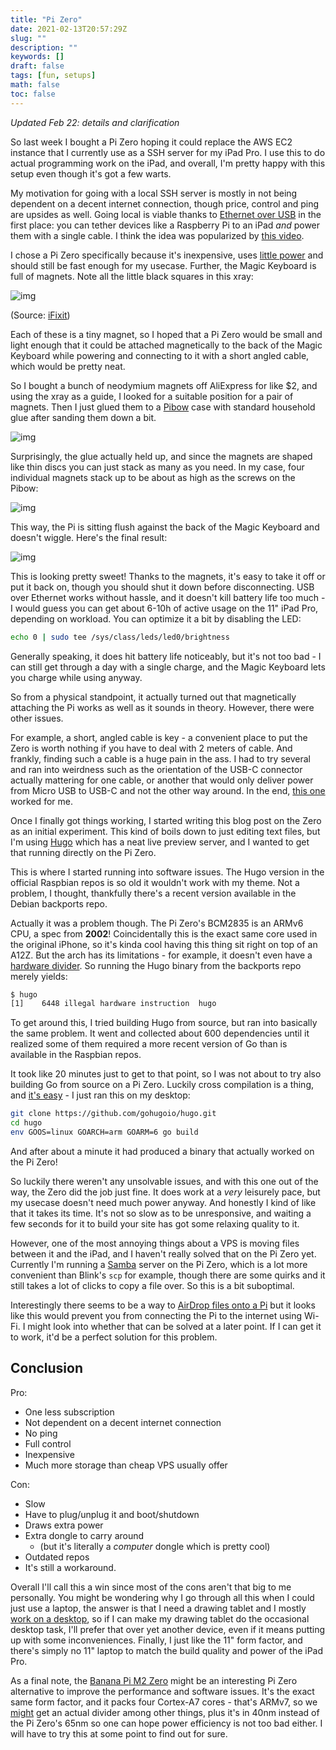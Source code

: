```yaml
---
title: "Pi Zero"
date: 2021-02-13T20:57:29Z
slug: ""
description: ""
keywords: []
draft: false
tags: [fun, setups]
math: false
toc: false
---
```


*Updated Feb 22: details and clarification*

So last week I bought a Pi Zero hoping it could replace the AWS EC2 instance that I currently use as a SSH server for my iPad Pro. I use this to do actual programming work on the iPad, and overall, I'm pretty happy with this setup even though it's got a few warts.

My motivation for going with a local SSH server is mostly in not being dependent on a decent internet connection, though  price, control and ping are upsides as well. Going local is viable thanks to [Ethernet over USB](https://marcelwiget.blog/2018/12/02/tether-rpi-to-ipad-pro-via-ethernet-over-usb-c/)
in the first place: you can tether devices like a Raspberry Pi to an iPad *and* power them with a single cable. I think the idea was popularized by [this video](https://youtu.be/IR6sDcKo3V8).



I chose a Pi Zero specifically because it's inexpensive, uses [little power](https://www.jeffgeerling.com/blogs/jeff-geerling/raspberry-pi-zero-power) and should still be fast enough for my usecase. Further, the Magic Keyboard is full of magnets. Note all the little black squares in this xray:

![img](https://valkyrie.cdn.ifixit.com/media/2020/05/07123026/MagicKeyboard_X_watermarked-scaled.jpg)

(Source: [iFixit](https://ifixit.com/News/41291/dang-the-ipad-pro-magic-keyboard-looks-cool-in-x-rays))

Each of these is a tiny magnet, so I hoped that a Pi Zero would be small and light enough that it could be attached magnetically to the back of the Magic Keyboard while powering and connecting to it with a short angled cable, which would be pretty neat.

So I bought a bunch of neodymium magnets off AliExpress for like $2, and using the xray as a guide, I looked for a suitable position for a pair of magnets. Then I just glued them to a [Pibow](https://shop.pimoroni.com/products/pibow-zero-w) case with standard household glue after sanding them down a bit.

![img](../glue.jpg)

Surprisingly, the glue actually held up, and since the magnets are shaped like thin discs you can just stack as many as you need. In my case, four individual magnets stack up to be about as high as the screws on the Pibow:

![img](../height.jpg)

This way, the Pi is sitting flush against the back of the Magic Keyboard and doesn't wiggle. Here's the final result:

![img](../placed.jpg)

This is looking pretty sweet! Thanks to the magnets, it's easy to take it off or put it back on, though you should shut it down before disconnecting. USB over Ethernet works without hassle, and it doesn't kill battery life too much - I would guess you can get about 6-10h of active usage on the 11" iPad Pro, depending on workload. You can optimize it a bit by disabling the LED:

```bash
echo 0 | sudo tee /sys/class/leds/led0/brightness
```

Generally speaking, it does hit battery life noticeably, but it's not too bad - I can still get through a day with a single charge, and the Magic Keyboard lets you charge while using anyway.

So from a physical standpoint, it actually turned out that magnetically attaching the Pi works as well as it sounds in theory. However, there were other issues. 

For example, a short, angled cable is key - a convenient place to put the Zero is worth nothing if you have to deal with 2 meters of cable. And frankly, finding such a cable is a huge pain in the ass. I had to try several and ran into weirdness such as the orientation of the USB-C connector actually mattering for one cable, or another that would only deliver power from Micro USB to USB-C and not the other way around. In the end, [this one](https://www.amazon.de/-/en/Duttek-Adapter-MacBook-Android-Devices-black/dp/B078163B16/) worked for me.

Once I finally got things working, I started writing this blog post on the Zero as an initial experiment. This kind of boils down to just editing text files, but I'm using [Hugo](https://gohugo.io) which has a neat live preview server, and I wanted to get that running directly on the Pi Zero.

This is where I started running into software issues. The Hugo version in the official Raspbian repos is so old it wouldn't work with my theme. Not a problem, I thought, thankfully there's a recent version available in the Debian backports repo. 

Actually it was a problem though. The Pi Zero's BCM2835 is an ARMv6 CPU, a spec from **2002**! Coincidentally this is the exact same core used in the original iPhone, so it's kinda cool having this thing sit right on top of an A12Z. But the arch has its limitations - for example, it doesn't even have a [hardware divider](https://blog.regehr.org/archives/793). So running the Hugo binary from the backports repo merely yields:

```bash
$ hugo
[1]    6448 illegal hardware instruction  hugo
```

To get around this, I tried building Hugo from source, but ran into basically the same problem. It went and collected about 600 dependencies until it realized some of them required a more recent version of Go than is available in the Raspbian repos.

It took like 20 minutes just to get to that point, so I was not about to try also building Go from source on a Pi Zero. Luckily cross compilation is a thing, and [it's easy](https://www.thepolyglotdeveloper.com/2017/04/cross-compiling-golang-applications-raspberry-pi/) - I just ran this on my desktop:

```bash
git clone https://github.com/gohugoio/hugo.git
cd hugo
env GOOS=linux GOARCH=arm GOARM=6 go build
```

And after about a minute it had produced a binary that actually worked on the Pi Zero!

So luckily there weren't any unsolvable issues, and with this one out of the way, the Zero did the job just fine. It does work at a *very* leisurely pace, but my usecase doesn't need much power anyway. And honestly I kind of like that it takes its time. It's not so slow as to be unresponsive, and waiting a few seconds for it to build your site has got some relaxing quality to it.

However, one of the most annoying things about a VPS is moving files between it and the iPad, and I haven't really solved that on the Pi Zero yet. Currently I'm running a [Samba](https://www.samba.org) server on the Pi Zero, which is a lot more convenient than Blink's `scp` for example, though there are some quirks and it still takes a lot of clicks to copy a file over. So this is a bit suboptimal.

Interestingly there seems to be a way to [AirDrop files onto a Pi](https://owlink.org/2019/05/16/howto-use-airdrop-on-raspberry-pi-3.html) but it looks like this would prevent you from connecting the Pi to the internet using Wi-Fi. I might look into whether that can be solved at a later point. If I can get it to work, it'd be a perfect solution for this problem.

## Conclusion

Pro:

* One less subscription
* Not dependent on a decent internet connection
* No ping
* Full control
* Inexpensive
* Much more storage than cheap VPS usually offer

Con:

* Slow
* Have to plug/unplug it and boot/shutdown
* Draws extra power
* Extra dongle to carry around
	* (but it's literally a *computer* dongle which is pretty cool)
* Outdated repos
* It's still a workaround.

Overall I'll call this a win since most of the cons aren't that big to me personally. You might be wondering why I go through all this when I could just use a laptop, the answer is that I need a drawing tablet and I mostly [work on a desktop](../setups/), 
so if I can make my drawing tablet do the occasional desktop task, I'll prefer that over yet another device, even if it means putting up with some inconveniences. Finally, I just like the 11" form factor, and there's simply no 11" laptop to match the build quality and power of the iPad Pro.

As a final note, the [Banana Pi M2 Zero](http://wiki.banana-pi.org/Banana_Pi_BPI-M2_ZERO) 
might be an interesting Pi Zero alternative to improve the performance and software issues. It's the exact same form factor, and it packs four Cortex-A7 cores - that's ARMv7, so we [might](https://en.wikipedia.org/wiki/ARM_architecture#Arithmetic_instructions) 
get an actual divider among other things, plus it's in 40nm instead of the Pi Zero's 65nm so one can hope power efficiency is not too bad either. I will have to try this at some point to find out for sure.

